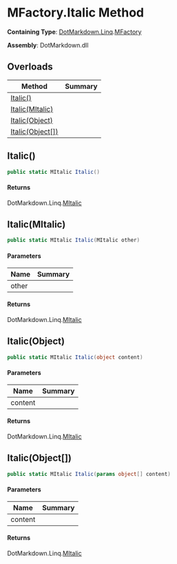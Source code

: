 # MFactory\.Italic Method

**Containing Type**: [DotMarkdown.Linq](../../README.md)\.[MFactory](../README.md)

**Assembly**: DotMarkdown\.dll

## Overloads

| Method | Summary |
| ------ | ------- |
| [Italic()](#DotMarkdown_Linq_MFactory_Italic) | |
| [Italic(MItalic)](#DotMarkdown_Linq_MFactory_Italic_DotMarkdown_Linq_MItalic_) | |
| [Italic(Object)](#DotMarkdown_Linq_MFactory_Italic_System_Object_) | |
| [Italic(Object\[\])](#DotMarkdown_Linq_MFactory_Italic_System_Object___) | |

## Italic\(\)<a name="DotMarkdown_Linq_MFactory_Italic"></a>

```csharp
public static MItalic Italic()
```

#### Returns

DotMarkdown\.Linq\.[MItalic](../../MItalic/README.md)

## Italic\(MItalic\)<a name="DotMarkdown_Linq_MFactory_Italic_DotMarkdown_Linq_MItalic_"></a>

```csharp
public static MItalic Italic(MItalic other)
```

#### Parameters

| Name | Summary |
| ---- | ------- |
| other | |

#### Returns

DotMarkdown\.Linq\.[MItalic](../../MItalic/README.md)

## Italic\(Object\)<a name="DotMarkdown_Linq_MFactory_Italic_System_Object_"></a>

```csharp
public static MItalic Italic(object content)
```

#### Parameters

| Name | Summary |
| ---- | ------- |
| content | |

#### Returns

DotMarkdown\.Linq\.[MItalic](../../MItalic/README.md)

## Italic\(Object\[\]\)<a name="DotMarkdown_Linq_MFactory_Italic_System_Object___"></a>

```csharp
public static MItalic Italic(params object[] content)
```

#### Parameters

| Name | Summary |
| ---- | ------- |
| content | |

#### Returns

DotMarkdown\.Linq\.[MItalic](../../MItalic/README.md)


